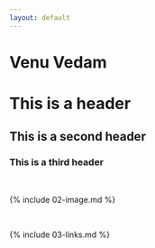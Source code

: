 ```yaml
---
layout: default
---
```


# Venu Vedam
# This is a header
## This is a second header
### This is a third header

<br>

{% include 02-image.md %}

<br>

{% include 03-links.md %}

